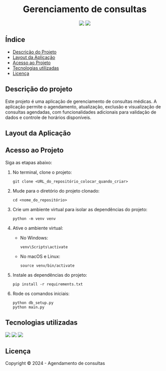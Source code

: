 <a id="readme-top"></a>

<h1 align="center" id="titulo">Gerenciamento de consultas</h1>

<p align="center" id="badges">
<img src="https://img.shields.io/badge/STATUS-CONCLU%C3%8DDO-GREEN?style=for-the-badge">
<img src="http://img.shields.io/static/v1?label=License&message=MIT&color=green&style=for-the-badge"/>
</p>

## Índice 
* [Descrição do Projeto](#descrição-do-projeto)
* [Layout da Aplicação](#layout-do-aplicação)
* [Acesso ao Projeto](#acesso-ao-projeto)
* [Tecnologias utilizadas](#tecnologias-utilizadas)
* [Licença](#licença)

## Descrição do projeto
Este projeto é uma aplicação de gerenciamento de consultas médicas. A aplicação permite o agendamento, atualização, exclusão e visualização de consultas agendadas, com funcionalidades adicionais para validação de dados e controle de horários disponíveis.

## Layout da Aplicação
<p align="center">
    
</p>

## Acesso ao Projeto

Siga as etapas abaixo:
1. No terminal, clone o projeto:
    ```
    git clone <URL_do_repositório_colocar_quando_criar>
    ```

2. Mude para o diretório do projeto clonado:
    ```
    cd <nome_do_repositório>
    ```

3. Crie um ambiente virtual para isolar as dependências do projeto:
    ```
    python -m venv venv
    ```

4. Ative o ambiente virtual:
    - No Windows:
        ```
        venv\Scripts\activate
        ```
    - No macOS e Linux:
        ```
        source venv/bin/activate
        ```
5. Instale as dependências do projeto:
    ```
    pip install -r requirements.txt
    ```

6. Rode os comandos iniciais:
    ```
    python db_setup.py
    python main.py
    ```

## Tecnologias utilizadas
<p>
<img src="https://img.shields.io/badge/Python-3.11.1-blue?style=for-the-badge&logo=python&logoColor=yellow">
<img src="https://img.shields.io/badge/Tkinter-GUI-blue?style=for-the-badge&logo=python&logoColor=yellow">
<img src="https://img.shields.io/badge/Sqlite3-blue?style=for-the-badge&logo=sqlite">
</p>

## Licença

Copyright :copyright: 2024 - Agendamento de consultas
